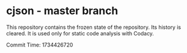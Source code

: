 # cjson - master branch

This repository contains the frozen state of the repository.
Its history is cleared. It is used only for static code
analysis with Codacy.

Commit Time: 1734426720